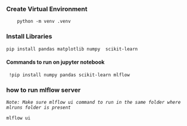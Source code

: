 ### Create Virtual Environment
```
    python -m venv .venv
```

### Install Libraries

```
pip install pandas matplotlib numpy  scikit-learn
```


#### Commands to run on jupyter notebook

```
 !pip install numpy pandas scikit-learn mlflow
```

### how to run mlflow server

*`Note: Make sure mlflow ui command to run in the same folder where mlruns folder is present`* 
```
mlflow ui
```

 